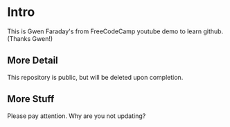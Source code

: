 # Intro

This is Gwen Faraday's from FreeCodeCamp youtube demo to learn github.  (Thanks Gwen!)

##  More Detail
This repository is public, but will be deleted upon completion.

##  More Stuff
Please pay attention.  Why are you not updating?
